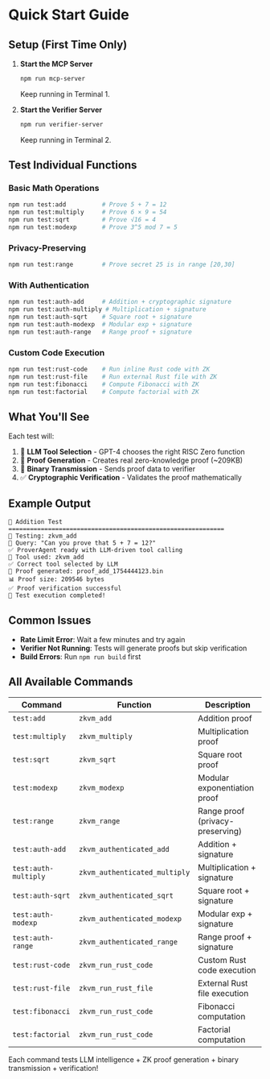 # Quick Start Guide

## Setup (First Time Only)

1. **Start the MCP Server**
   ```bash
   npm run mcp-server
   ```
   Keep running in Terminal 1.

2. **Start the Verifier Server**
   ```bash
   npm run verifier-server  
   ```
   Keep running in Terminal 2.

## Test Individual Functions

### Basic Math Operations
```bash
npm run test:add          # Prove 5 + 7 = 12
npm run test:multiply     # Prove 6 × 9 = 54
npm run test:sqrt         # Prove √16 = 4
npm run test:modexp       # Prove 3^5 mod 7 = 5
```

### Privacy-Preserving
```bash
npm run test:range        # Prove secret 25 is in range [20,30]
```

### With Authentication
```bash
npm run test:auth-add     # Addition + cryptographic signature
npm run test:auth-multiply # Multiplication + signature
npm run test:auth-sqrt    # Square root + signature
npm run test:auth-modexp  # Modular exp + signature
npm run test:auth-range   # Range proof + signature
```

### Custom Code Execution
```bash
npm run test:rust-code    # Run inline Rust code with ZK
npm run test:rust-file    # Run external Rust file with ZK
npm run test:fibonacci    # Compute Fibonacci with ZK
npm run test:factorial    # Compute factorial with ZK
```

## What You'll See

Each test will:
1. 🤖 **LLM Tool Selection** - GPT-4 chooses the right RISC Zero function
2. 🔬 **Proof Generation** - Creates real zero-knowledge proof (~209KB)
3. 📡 **Binary Transmission** - Sends proof data to verifier
4. ✅ **Cryptographic Verification** - Validates the proof mathematically

## Example Output
```
🧪 Addition Test
============================================================
🎯 Testing: zkvm_add
💭 Query: "Can you prove that 5 + 7 = 12?"
✅ ProverAgent ready with LLM-driven tool calling
🔧 Tool used: zkvm_add
✅ Correct tool selected by LLM  
📄 Proof generated: proof_add_1754444123.bin
📊 Proof size: 209546 bytes
✅ Proof verification successful
🎉 Test execution completed!
```

## Common Issues

- **Rate Limit Error**: Wait a few minutes and try again
- **Verifier Not Running**: Tests will generate proofs but skip verification
- **Build Errors**: Run `npm run build` first

## All Available Commands

| Command | Function | Description |
|---------|----------|-------------|
| `test:add` | `zkvm_add` | Addition proof |
| `test:multiply` | `zkvm_multiply` | Multiplication proof |
| `test:sqrt` | `zkvm_sqrt` | Square root proof |
| `test:modexp` | `zkvm_modexp` | Modular exponentiation proof |
| `test:range` | `zkvm_range` | Range proof (privacy-preserving) |
| `test:auth-add` | `zkvm_authenticated_add` | Addition + signature |
| `test:auth-multiply` | `zkvm_authenticated_multiply` | Multiplication + signature |
| `test:auth-sqrt` | `zkvm_authenticated_sqrt` | Square root + signature |
| `test:auth-modexp` | `zkvm_authenticated_modexp` | Modular exp + signature |
| `test:auth-range` | `zkvm_authenticated_range` | Range proof + signature |
| `test:rust-code` | `zkvm_run_rust_code` | Custom Rust code execution |
| `test:rust-file` | `zkvm_run_rust_file` | External Rust file execution |
| `test:fibonacci` | `zkvm_run_rust_code` | Fibonacci computation |
| `test:factorial` | `zkvm_run_rust_code` | Factorial computation |

Each command tests LLM intelligence + ZK proof generation + binary transmission + verification!